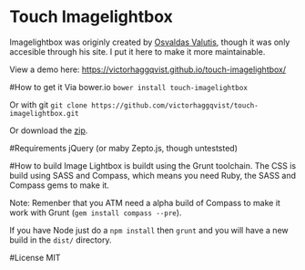 Touch Imagelightbox
==============
Imagelightbox was originly created by [Osvaldas Valutis](http://osvaldas.info/image-lightbox-responsive-touch-friendly), though it was only accesible through his site. I put it here to make it more maintainable.

View a demo here: https://victorhaggqvist.github.io/touch-imagelightbox/

#How to get it
Via bower.io `bower install touch-imagelightbox`

Or with git `git clone https://github.com/victorhaggqvist/touch-imagelightbox.git`

Or download the [zip](https://github.com/victorhaggqvist/touch-imagelightbox/archive/master.zip).

#Requirements
jQuery (or maby Zepto.js, though unteststed)

#How to build
Image Lightbox is buildt using the Grunt toolchain. The CSS is build using SASS and Compass, which means you need Ruby, the SASS and Compass gems to make it. 

Note: Remenber that you ATM need a alpha build of Compass to make it work with Grunt (`gem install compass --pre`).

If you have Node just do a `npm install` then `grunt` and you will have a new build in the `dist/` directory.

#License
MIT
